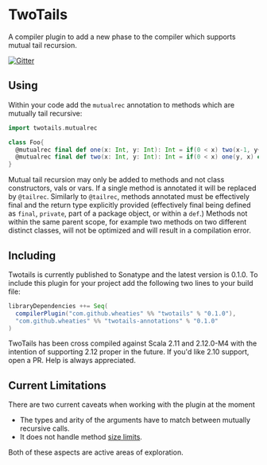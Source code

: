 # TwoTails

A compiler plugin to add a new phase to the compiler which supports mutual tail recursion.

[![Gitter](https://badges.gitter.im/wheaties/TwoTails.svg)](https://gitter.im/wheaties/TwoTails?utm_source=badge&utm_medium=badge&utm_campaign=pr-badge&utm_content=badge)

## Using

Within your code add the `mutualrec` annotation to methods which are mutually tail recursive:

```scala
import twotails.mutualrec

class Foo{
  @mutualrec final def one(x: Int, y: Int): Int = if(0 < x) two(x-1, y+1) else y
  @mutualrec final def two(x: Int, y: Int): Int = if(0 < x) one(y, x) else y
}
```

Mutual tail recursion may only be added to methods and not class constructors, vals or vars. If a single method is annotated it will be replaced by `@tailrec`. Similarly to `@tailrec`, methods annotated must be effectively final and the return type explicitly provided (effectively final being defined as `final`, `private`, part of a package object, or within a `def`.) Methods not within the same parent scope, for example two methods on two different distinct classes, will not be optimized and will result in a compilation error.

## Including

Twotails is currently published to Sonatype and the latest version is 0.1.0. To include this plugin for your project add the following two lines to your build file:

```scala
libraryDependencies ++= Seq(
  compilerPlugin("com.github.wheaties" %% "twotails" % "0.1.0"),
  "com.github.wheaties" %% "twotails-annotations" % "0.1.0"
)
```

TwoTails has been cross compiled against Scala 2.11 and 2.12.0-M4 with the intention of supporting 2.12 proper in the future. If you'd like 2.10 support, open a PR. Help is always appreciated.

## Current Limitations

There are two current caveats when working with the plugin at the moment

 * The types and arity of the arguments have to match between mutually recursive calls.
 * It does not handle method [size limits](http://stackoverflow.com/questions/17422480/maximum-size-of-a-method-in-java-7-and-8).

Both of these aspects are active areas of exploration.
